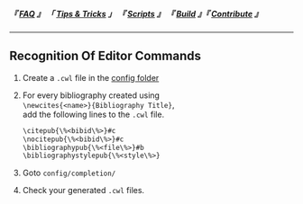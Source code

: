 
<!--                            < Static Links >                             -->

[FAQ]: ../FAQ/Overview
[Tips & Tricks]: Overview
[Scripts]: ../Scripts/Overview
[Build]: ../Build/Overview
[Contribute]: ../Contribute/Overview


<!--                             < Navigation >                              -->

##### 『 [FAQ] 』 「 [Tips & Tricks] 」 『 [Scripts] 』 『 [Build] 』『 [Contribute] 』

---


<!--                          < Tip / Trick Links >                          -->

[config folder]: ../FAQ/List/Config%20Folder


<!--                           < Tip / Trick >                               -->

## Recognition Of Editor Commands

1. Create a `.cwl` file in the [config folder]

2. For every bibliography created using<br>
   `\newcites{<name>}{Bibliography Title}`,<br>
   add the following lines to the `.cwl` file.

   ```txt
   \citepub{\%<bibid\%>}#c
   \nocitepub{\%<bibid\%>}#c
   \bibliographypub{\%<file\%>}#b
   \bibliographystylepub{\%<style\%>}
   ```
  

3. Goto `config/completion/`

4. Check your generated `.cwl` files.
